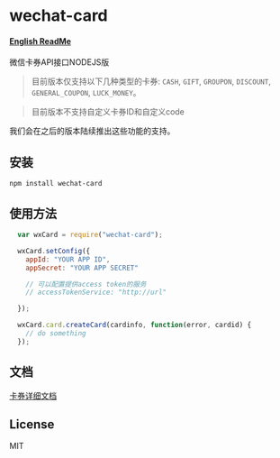wechat-card
========================

#### [English ReadMe](README-EN.md)

微信卡券API接口NODEJS版

> 目前版本仅支持以下几种类型的卡券: `CASH`, `GIFT`, `GROUPON`, `DISCOUNT`, `GENERAL_COUPON`, `LUCK_MONEY`。

> 目前版本不支持自定义卡券ID和自定义code

我们会在之后的版本陆续推出这些功能的支持。


## 安装

    npm install wechat-card

## 使用方法

```javascript
  var wxCard = require("wechat-card");

  wxCard.setConfig({
    appId: "YOUR APP ID",
    appSecret: "YOUR APP SECRET"

    // 可以配置提供access token的服务
    // accessTokenService: "http://url"

  });

  wxCard.card.createCard(cardinfo, function(error, cardid) {
    // do something
  });
```

## 文档

[卡券详细文档](docs/zh-CN/index.md)

## License

MIT